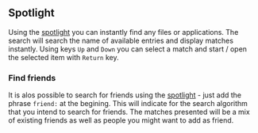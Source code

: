 ## Spotlight

Using the [spotlight]($sys/-s) you can instantly find any files or applications. The search will 
search the name of available entries and display matches instantly. Using keys `Up` and `Down` you can
select a match and start / open the selected item with `Return` key.

### Find friends
It is alos possible to search for friends using the [spotlight]($sys/-o) - just add the phrase
`friend:` at the begining. This will indicate for the search algorithm that you intend to search for friends.
The matches presented will be a mix of existing friends as well as people you might want to add as friend.
